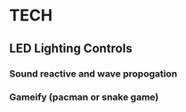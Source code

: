 # TECH
## LED Lighting Controls
### Sound reactive and wave propogation
### Gameify (pacman or snake game)